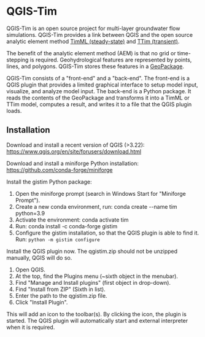 # QGIS-Tim

QGIS-Tim is an open source project for multi-layer groundwater flow
simulations. QGIS-Tim provides a link between QGIS and the open source analytic
element method [TimML (steady-state)](https://github.com/mbakker7/timml)
and [TTim (transient)](https://github.com/mbakker7/ttim).

The benefit of the analytic element method (AEM) is that no grid or
time-stepping is required. Geohydrological features are represented by points,
lines, and polygons. QGIS-Tim stores these features in a
[GeoPackage](https://www.geopackage.org/).

QGIS-Tim consists of a "front-end" and a "back-end". The front-end is a QGIS
plugin that provides a limited graphical interface to setup model input,
visualize, and analyze model input. The back-end is a Python package. It reads
the contents of the GeoPackage and transforms it into a TimML or TTim model,
computes a result, and writes it to a file that the QGIS plugin loads.

## Installation

Download and install a recent version of QGIS (>3.22):
<https://www.qgis.org/en/site/forusers/download.html>

Download and install a miniforge Python installation:
<https://github.com/conda-forge/miniforge>

Install the gistim Python package:

1.  Open the miniforge prompt (search in Windows Start for \"Miniforge
    Prompt\").
2.  Create a new conda environment, run: conda create \--name tim
    python=3.9
3.  Activate the environment: conda activate tim
4.  Run: conda install -c conda-forge gistim
6.  Configure the gistim installation, so that the QGIS plugin is able
    to find it. Run: ``python -m gistim configure``

Install the QGIS plugin now. The qgistim.zip should not be unzipped
manually, QGIS will do so.

1.  Open QGIS.
2.  At the top, find the Plugins menu (\~sixth object in the menubar).
3.  Find \"Manage and Install plugins\" (first object in drop-down).
4.  Find \"Install from ZIP\" (Sixth in list).
5.  Enter the path to the qgistim.zip file.
6.  Click \"Install Plugin\".

This will add an icon to the toolbar(s). By clicking the icon, the plugin is
started. The QGIS plugin will automatically start and external interpreter when
it is required.
